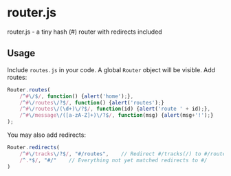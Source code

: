 router.js
=========

router.js - a tiny hash (#) router with redirects included

## Usage
Include `routes.js` in your code. A global `Router` object will be visible. Add routes:
```js
Router.routes(
    /^#\/$/, function() {alert('home');},
    /^#\/routes\/?$/, function() {alert('routes');}
    /^#\/routes\/(\d+)\/?$/, function(id) {alert('route ' + id);},
    /^#\/message\/([a-zA-Z]+)\/?$/, function(msg) {alert(msg+'!');}
);
```

You may also add redirects:
```js
Router.redirects(
    /^#\/tracks\/?$/, "#/routes",    // Redirect #/tracks(/) to #/routes
    /^.*$/, "#/"    // Everything not yet matched redirects to #/
)
```
